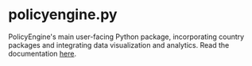 # policyengine.py

PolicyEngine's main user-facing Python package, incorporating country packages and integrating data visualization and analytics. Read the documentation [here](https://policyengine.github.io/policyengine.py).
